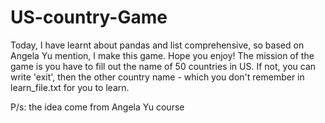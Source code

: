 # US-country-Game
Today, I have learnt about pandas and list comprehensive, so based on Angela Yu mention, I make this game. Hope you enjoy!
The mission of the game is you have to fill out the name of 50 countries in US. If not, you can write 'exit', then the other country name - which you don't remember in learn_file.txt for you to learn.

P/s: the idea come from Angela Yu course
